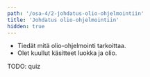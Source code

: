 ```yaml
---
path: '/osa-4/2-johdatus-olio-ohjelmointiin'
title: 'Johdatus olio-ohjelmointiin'
hidden: true
---
```



<text-box variant='learningObjectives' name='Oppimistavoitteet'>

- Tiedät mitä olio-ohjelmointi tarkoittaa.
- Olet kuullut käsitteet luokka ja olio.

</text-box>


<pdfslideshow path='../slideshows/johdatus-olio-ohjelmointiin.pdf'></pdfslideshow>

TODO: quiz


